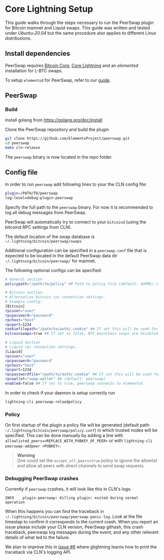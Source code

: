 # Core Lightning Setup

This guide walks through the steps necessary to run the PeerSwap plugin for Bitcoin mainnet and Liquid swaps. This guide was written and tested under _Ubuntu-20.04_ but the same procedure also applies to different Linux distributions.

## Install dependencies

PeerSwap requires [Bitcoin Core](https://bitcoin.org/en/bitcoin-core/), [Core Lightning](https://github.com/ElementsProject/lightning) and an _elementsd_ installation for L-BTC swaps.

To setup `elementsd` for PeerSwap, refer to our [guide](https://github.com/ElementsProject/peerswap/blob/master/docs/setup_elementsd.md).

## PeerSwap

### Build

Install golang from https://golang.org/doc/install

Clone the PeerSwap repository and build the plugin

```bash
git clone https://github.com/ElementsProject/peerswap.git
cd peerswap
make cln-release
```

The `peerswap` binary is now located in the repo folder.



## Config file

In order to run `peerswap` add following lines to your the CLN config file:


```bash
plugin=/PATH/TO/peerswap
log-level=debug:plugin-peerswap
```

Specify the full path to the `peerswap` binary. For now it is recommended to log all debug messages from PeerSwap.

PeerSwap will automatically try to connect to your `bitcoind` (using the bitcoind RPC settings from CLN).

The default location of the swap database is `~/.lightning/bitcoin/peerswap/swaps`

Additional configuration can be specified in a `peerswap.conf` file that is expected to be located in the default PeerSwap data dir `~/.lightning/bitcoin/peerswap/` for mainnet.


The following optional configs can be specified:
```bash
# General section
policypath="/path/to/policy" ## Path to policy file (default: $HOME/.lightning/<network>/peerswap/policy.conf)

# Bitcoin section
# Alternative bitcoin rpc connection settings.
# Example config:
[Bitcoin]
rpcuser="user"
rpcpassword="password"
rpchost="host"
rpcport=1234
cookiefilepath="/path/to/auth/.cookie" ## If set this will be used for authentication
bitcoinswaps=true ## If set to false, BTC mainchain swaps are disabled

# Liquid section
# Liquid rpc connection settings.
[Liquid]
rpcuser="user"
rpcpassword="password"
rpchost="host"
rpcport=1234
rpcpasswordfile="/path/to/auth/.cookie" ## If set this will be used for authentication
rpcwallet="swap-wallet" ## (default: peerswap)
enabled=false ## If set to true, peerswap connects to elementsd
```

In order to check if your daemon is setup correctly run

```bash
lightning-cli peerswap-reloadpolicy
```

### Policy

On first startup of the plugin a policy file will be generated (default path: `~/.lightning/bitcoin/peerswap/policy.conf`) in which trusted nodes will be specified.
This can be done manually by adding a line with `allowlisted_peers=<REPLACE_WITH_PUBKEY_OF_PEER>` or with `lightning-cli peerswap-addpeer <PUBKEY>`.

>**Warning**  
>One could set the `accept_all_peers=true` policy to ignore the allowlist and allow all peers with direct channels to send swap requests.

### Debugging PeerSwap crashes

Currently if `peerswap` crashes, it will look like this in CLN's logs.

```
INFO    plugin-peerswap: Killing plugin: exited during normal operation
```

When this happens you can find the traceback in `~/.lightning/bitcoin/peerswap/peerswap-panic-log`. Look at the file timestap to confirm it corresponds to the current crash. When you report an issue please include your CLN version, PeerSwap githash, this crash traceback, peerswap log messages during the event, and any other relevant details of what led to the failure.

We plan to improve this in [issue #6](https://github.com/ElementsProject/peerswap/issues/6) where glightning learns how to print the traceback via CLN's logging API.
